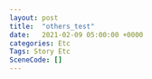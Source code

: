 ```yaml
---
layout: post
title:  "others_test"
date:   2021-02-09 05:00:00 +0000
categories: Etc
Tags: Story Etc
SceneCode: []
---
```

